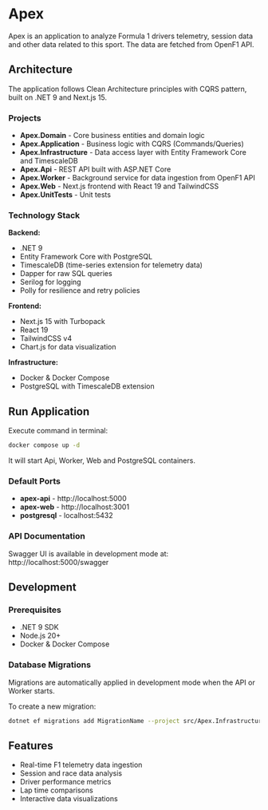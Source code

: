 # Apex

Apex is an application to analyze Formula 1 drivers telemetry, session data and other data related to this sport. The data are fetched from OpenF1 API.

## Architecture

The application follows Clean Architecture principles with CQRS pattern, built on .NET 9 and Next.js 15.

### Projects

- **Apex.Domain** - Core business entities and domain logic
- **Apex.Application** - Business logic with CQRS (Commands/Queries)
- **Apex.Infrastructure** - Data access layer with Entity Framework Core and TimescaleDB
- **Apex.Api** - REST API built with ASP.NET Core
- **Apex.Worker** - Background service for data ingestion from OpenF1 API
- **Apex.Web** - Next.js frontend with React 19 and TailwindCSS
- **Apex.UnitTests** - Unit tests

### Technology Stack

**Backend:**
- .NET 9
- Entity Framework Core with PostgreSQL
- TimescaleDB (time-series extension for telemetry data)
- Dapper for raw SQL queries
- Serilog for logging
- Polly for resilience and retry policies

**Frontend:**
- Next.js 15 with Turbopack
- React 19
- TailwindCSS v4
- Chart.js for data visualization

**Infrastructure:**
- Docker & Docker Compose
- PostgreSQL with TimescaleDB extension

## Run Application

Execute command in terminal:

```bash
docker compose up -d
```

It will start Api, Worker, Web and PostgreSQL containers.

### Default Ports

- **apex-api** - http://localhost:5000
- **apex-web** - http://localhost:3001
- **postgresql** - localhost:5432

### API Documentation

Swagger UI is available in development mode at: http://localhost:5000/swagger

## Development

### Prerequisites

- .NET 9 SDK
- Node.js 20+
- Docker & Docker Compose

### Database Migrations

Migrations are automatically applied in development mode when the API or Worker starts.

To create a new migration:

```bash
dotnet ef migrations add MigrationName --project src/Apex.Infrastructure --startup-project src/Apex.Api
```

## Features

- Real-time F1 telemetry data ingestion
- Session and race data analysis
- Driver performance metrics
- Lap time comparisons
- Interactive data visualizations
